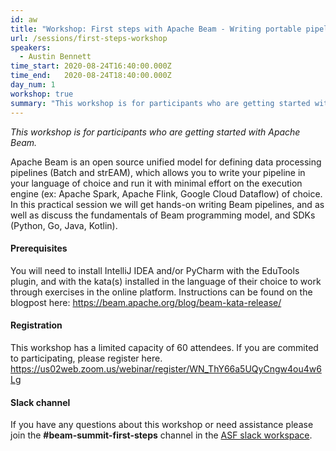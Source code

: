 ```yaml
---
id: aw
title: "Workshop: First steps with Apache Beam - Writing portable pipelines using Java, Python, Go, Kotlin"
url: /sessions/first-steps-workshop
speakers:
  - Austin Bennett
time_start: 2020-08-24T16:40:00.000Z
time_end:   2020-08-24T18:40:00.000Z
day_num: 1
workshop: true
summary: "This workshop is for participants who are getting started with Apache Beam. We will get hands-on writing Beam pipelines, as well as discuss the fundamentals of Beam programming model and SDKs."
---
```


*This workshop is for participants who are getting started with Apache Beam.*

Apache Beam is an open source unified model for defining data processing pipelines (Batch and strEAM), which allows you to write your pipeline in your language of choice and run it with minimal effort on the execution engine (ex: Apache Spark, Apache Flink, Google Cloud Dataflow) of choice. In this practical session we will get hands-on writing Beam pipelines, and as well as discuss the fundamentals of Beam programming model, and SDKs (Python, Go, Java, Kotlin).

#### Prerequisites
You will need to install IntelliJ IDEA and/or PyCharm with the EduTools plugin, and with the kata(s) installed in the language of their choice to work through exercises in the online platform. Instructions can be found on the blogpost here: https://beam.apache.org/blog/beam-kata-release/

#### Registration
This workshop has a limited capacity of 60 attendees. If you are commited to participating, please register here. https://us02web.zoom.us/webinar/register/WN_ThY66a5UQyCngw4ou4w6Lg

#### Slack channel
If you have any questions about this workshop or need assistance please join the **#beam-summit-first-steps** channel in the [ASF slack workspace](https://the-asf.slack.com). 
